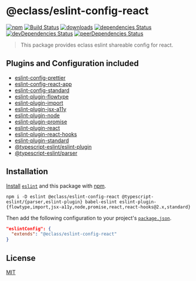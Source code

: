 # @eclass/eslint-config-react

[![npm](https://img.shields.io/npm/v/@eclass/eslint-config-react.svg)](https://www.npmjs.com/package/@eclass/eslint-config-react)
[![Build Status](https://travis-ci.org/eclass/eslint-config-react.svg?branch=master)](https://travis-ci.org/eclass/eslint-config-react)
[![downloads](https://img.shields.io/npm/dt/@eclass/eslint-config-react.svg)](https://www.npmjs.com/package/@eclass/eslint-config-react)
[![dependencies Status](https://david-dm.org/eclass/eslint-config-react/status.svg)](https://david-dm.org/eclass/eslint-config-react)
[![devDependencies Status](https://david-dm.org/eclass/eslint-config-react/dev-status.svg)](https://david-dm.org/eclass/eslint-config-react?type=dev)
[![peerDependencies Status](https://david-dm.org/eclass/eslint-config-react/peer-status.svg)](https://david-dm.org/eclass/eslint-config-react?type=peer)

> This package provides eclass eslint shareable config for react.

## Plugins and Configuration included

- [eslint-config-prettier](https://www.npmjs.com/package/eslint-config-prettier)
- [eslint-config-react-app](https://www.npmjs.com/package/eslint-config-react-app)
- [eslint-config-standard](https://www.npmjs.com/package/eslint-config-standard)
- [eslint-plugin-flowtype](https://www.npmjs.com/package/eslint-plugin-flowtype)
- [eslint-plugin-import](https://www.npmjs.com/package/eslint-plugin-import)
- [eslint-plugin-jsx-a11y](https://www.npmjs.com/package/eslint-plugin-jsx-a11y)
- [eslint-plugin-node](https://www.npmjs.com/package/eslint-plugin-node)
- [eslint-plugin-promise](https://www.npmjs.com/package/eslint-plugin-promise)
- [eslint-plugin-react](https://www.npmjs.com/package/eslint-plugin-react)
- [eslint-plugin-react-hooks](https://www.npmjs.com/package/eslint-plugin-react-hooks)
- [eslint-plugin-standard](https://www.npmjs.com/package/eslint-plugin-standard)
- [@typescript-eslint/eslint-plugin](https://www.npmjs.com/package/@typescript-eslint/eslint-plugin)
- [@typescript-eslint/parser](https://www.npmjs.com/package/@typescript-eslint/parser)

## Installation

[Install](https://docs.npmjs.com/cli/install) [`eslint`](https://www.npmjs.com/package/eslint) and this package with [npm](https://docs.npmjs.com/about-npm/).

```
npm i -D eslint @eclass/eslint-config-react @typescript-eslint/{parser,eslint-plugin} babel-eslint eslint-plugin-{flowtype,import,jsx-a11y,node,promise,react,react-hooks@2.x,standard}
```

Then add the following configuration to your project's [`package.json`](https://docs.npmjs.com/files/package.json).

```json
"eslintConfig": {
  "extends": "@eclass/eslint-config-react"
}
```

## License

[MIT](https://tldrlegal.com/license/mit-license)
